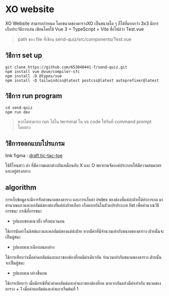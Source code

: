 # XO website 
 XO Website สามารถกำหนด โดยขนาดของตารางXO  เป็นขนาดใด ๆ ก็ได้ที่มากกว่า 3x3 มีการเก็บประวัติการเล่น เขียนโดยใช้ Vue 3 + TypeScript + Vite ชื่อไฟล์ว่า Test.vue
 > path ของ file ที่เขียน  send-quiz/src/components/Test.vue
## วิธีการ set up

    git clone https://github.com/653040441-7/send-quiz.git
    npm install vue @vue/compiler-sfc
    npm install -D @types/vue
    npm install -D tailwindcss@latest postcss@latest autoprefixer@latest
## วิธีการ run program

    cd send-quiz
    npm run dev

> หากไม่สามารถ run ได้ใน terminal ใน vs code ให้รันที่ command prompt โดยตรง



  ##  วิธีการออกแบบโปรแกรม
link figma : [draft tic-tac-toe](https://www.figma.com/design/0ggtmr9kXpAcqZgf8oRxmA/draft-tic-tac-toe?node-id=0-1&t=R1wp8nxPWu4w8BTD-1)

 ใช้สีโทนขาว ดำ ที่มีความแตกต่างกันเหมือนกับ X และ O พยายามจัดองค์ประกอบให้มีความสมมาตร และอยู่ตรงกลาง 
	   
## algorithm





การเก็บข้อมูลจะมีการรับค่าขนาดของตาราง และการเก็บค่า index ของช่องที่แต่ล่ะฝ่ายได้ทำการกด มาคำนวณแถวและคอลัมน์ของช่องที่แต่ล่ะฝ่ายเลือก เก็บแยกกันในตัวแปรประเภท list เพื่อคำนวณวิธีการชนะ
กรณีที่การชนะ

 - รูปแบบของแนวตั้ง หรือแนวนอน

ใช้การนับค่าในลิสต์แถวและคอลัมน์ของแต่ล่ะฝ่าย หากมีค่าที่มีจำนวนเท่ากับขนาดของตาราง ฝ่ายนั้นจะเป็นผู้ชนะ

 - รูปแบบแนวเฉียงบนลงล่าง

ใช้การเทียบว่าเมื่อค่าคอลัมน์และแถวของช่องที่กดมีค่าเดียวกัน จำนวนเท่ากับขนาดของตาราง ฝ่ายนั้นจะเป็นผู้ชนะ

 - รูปแบบแนวล่างขึ้นบน

ใช้การเทียบว่า เมื่อมีกรณีที่นำค่าคอลัมน์และค่าแถวของช่องที่กด มาบวกกันแล้วมีค่าเท่ากับ ขนาดของตาราง + 1 เมื่อค่าคอลัมน์และค่าแถวเริ่มต้นที่ 1
	   

